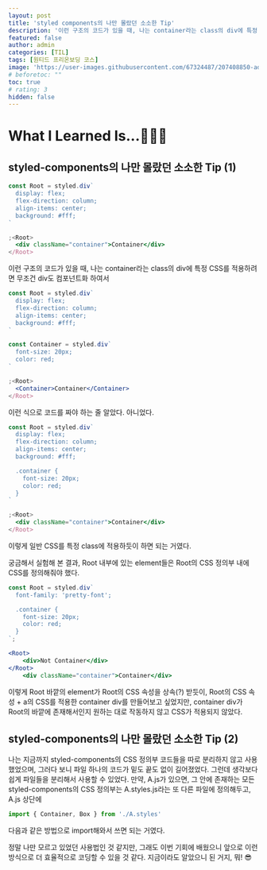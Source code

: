 ```yaml
---
layout: post
title: 'styled components의 나만 몰랐던 소소한 Tip'
description: '이런 구조의 코드가 있을 때, 나는 container라는 class의 div에 특정 CSS를 적용하려면 무조건 div도 컴포넌트화 하여서 이런 식으로 코드를 짜야 하는 줄 알았다. 아니었다.'
featured: false
author: admin
categories: [TIL]
tags: [원티드 프리온보딩 코스]
image: 'https://user-images.githubusercontent.com/67324487/207408850-ad6edad2-a8e1-44a5-b29e-dd6b9be00098.png'
# beforetoc: ""
toc: true
# rating: 3
hidden: false
---
```


# What I Learned Is...👩🏻‍💻

## styled-components의 나만 몰랐던 소소한 Tip (1)

```jsx
const Root = styled.div`
  display: flex;
  flex-direction: column;
  align-items: center;
  background: #fff;
`

;<Root>
  <div className="container">Container</div>
</Root>
```

이런 구조의 코드가 있을 때, 나는 container라는 class의 div에 특정 CSS를 적용하려면 무조건 div도 컴포넌트화 하여서

```jsx
const Root = styled.div`
  display: flex;
  flex-direction: column;
  align-items: center;
  background: #fff;
`

const Container = styled.div`
  font-size: 20px;
  color: red;
`

;<Root>
  <Container>Container</Container>
</Root>
```

이런 식으로 코드를 짜야 하는 줄 알았다. 아니었다.

```jsx
const Root = styled.div`
  display: flex;
  flex-direction: column;
  align-items: center;
  background: #fff;

  .container {
    font-size: 20px;
    color: red;
  }
`

;<Root>
  <div className="container">Container</div>
</Root>
```

이렇게 일반 CSS를 특정 class에 적용하듯이 하면 되는 거였다.

궁금해서 실험해 본 결과, Root 내부에 있는 element들은 Root의 CSS 정의부 내에 CSS를 정의해줘야 했다.

```jsx
const Root = styled.div`
  font-family: 'pretty-font';

  .container {
    font-size: 20px;
    color: red;
  }
`;

<Root>
	<div>Not Container</div>
</Root>
	<div className="container">Container</div>
```

이렇게 Root 바깥의 element가 Root의 CSS 속성을 상속(?) 받듯이, Root의 CSS 속성 + a의 CSS를 적용한 container div를 만들어보고 싶었지만, container div가 Root의 바깥에 존재해서인지 원하는 대로 작동하지 않고 CSS가 적용되지 않았다.

## styled-components의 나만 몰랐던 소소한 Tip (2)

나는 지금까지 styled-components의 CSS 정의부 코드들을 따로 분리하지 않고 사용했었으며, 그러다 보니 파일 하나의 코드가 밑도 끝도 없이 길어졌었다. 그런데 생각보다 쉽게 파일들을 분리해서 사용할 수 있었다.
만약, A.js가 있으면, 그 안에 존재하는 모든 styled-components의 CSS 정의부는 A.styles.js라는 또 다른 파일에 정의해두고, A.js 상단에

```jsx
import { Container, Box } from './A.styles'
```

다음과 같은 방법으로 import해와서 쓰면 되는 거였다.

정말 나만 모르고 있었던 사용법인 것 같지만, 그래도 이번 기회에 배웠으니 앞으로 이런 방식으로 더 효율적으로 코딩할 수 있을 것 같다. 지금이라도 알았으니 된 거지, 뭐! 😎
